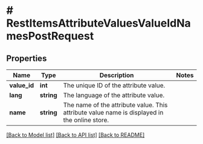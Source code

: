 # # RestItemsAttributeValuesValueIdNamesPostRequest

## Properties

Name | Type | Description | Notes
------------ | ------------- | ------------- | -------------
**value_id** | **int** | The unique ID of the attribute value. |
**lang** | **string** | The language of the attribute value. |
**name** | **string** | The name of the attribute value. This attribute value name is displayed in the online store. |

[[Back to Model list]](../../README.md#models) [[Back to API list]](../../README.md#endpoints) [[Back to README]](../../README.md)
